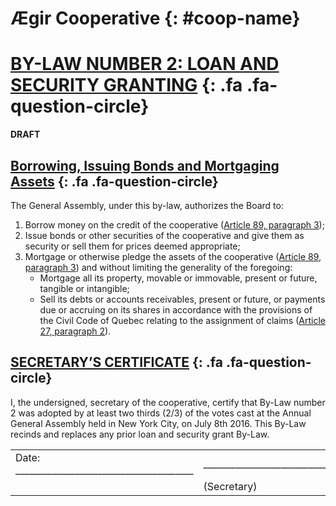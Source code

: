 ﻿Ægir Cooperative {: #coop-name}
=================

[BY-LAW NUMBER 2: LOAN AND SECURITY GRANTING](#by-law-number-2-loan-and-security-granting) [](commentary/by-law2.md#by-law-number-2-loan-and-security-granting){: .fa .fa-question-circle}
=============================

**DRAFT**

[Borrowing, Issuing Bonds and Mortgaging Assets](#borrowing-issuing-bonds-and-mortgaging-assets) [](commentary/by-law2.md#borrowing-issuing-bonds-and-mortgaging-assets){: .fa .fa-question-circle}
------------------------------------------------

The General Assembly, under this by-law, authorizes the Board to:

1. Borrow money on the credit of the cooperative ([Article 89, paragraph 3](http://canlii.ca/t/52jp7#sec89));
2. Issue bonds or other securities of the cooperative and give them as security or sell them for prices deemed appropriate;
3. Mortgage or otherwise pledge the assets of the cooperative ([Article 89, paragraph 3](http://canlii.ca/t/52jp7#sec89)) and without limiting the generality of the foregoing:
    * Mortgage all its property, movable or immovable, present or future, tangible or intangible;
    * Sell its debts or accounts receivables, present or future, or payments due or accruing on its shares in accordance with the provisions of the Civil Code of Quebec relating to the assignment of claims ([Article 27, paragraph 2](http://canlii.ca/t/52jp7#sec27)). 


[SECRETARY’S CERTIFICATE](#secretarys-certificate) [](commentary/by-law2.md#secretarys-certificate){: .fa .fa-question-circle}
-----------------------

I, the undersigned, secretary of the cooperative, certify that By-Law number 2 was adopted by at least two thirds (2/3) of the votes cast at the Annual General Assembly held in New York City, on July 8th 2016. This By-Law recinds and replaces any prior loan and security grant By-Law.


<table class=coop-signatures>
  <tr>
    <td> Date: _______________________________________ </td>
    <td> __________________________________________________________</td>
  </tr>
  <tr>
    <td></td>
    <td>(Secretary)</td>
  </tr>
</table>
